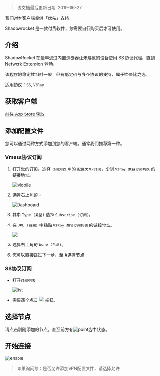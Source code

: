 > 该文档最后更新日期: 2019-06-27

<p class="info">我们对本客户端提供「优先」支持</p>

<p class="tip">Shadowrocket 是一款付费软件，您需要自行购买后才可使用。</p>

## 介绍

ShadowRocket 在最早通过内置浏览器让未越狱的设备使用 SS 协议代理，直到 Network Extension 登场。

该程序的稳定性相对一般，但有低定价与多个协议的支持，属于性价比之选。

适用协议：`SS`, `V2Ray`

## 获取客户端

[前往 App Store 获取](https://itunes.apple.com/us/app/shadowrocket/id932747118?mt=8)

## 添加配置文件

您可以通过两种方式添加到您的客户端。通常我们推荐第一种。

### Vmess协议订阅

1. 打开您的订阅，选择 `订阅列表` 中的 `配置文件/订阅`，复制 `V2Ray 兼容订阅列表` 的链接地址。

	![Mobile](https://img.niconode.co/2018120915233773023dqQCNAVX0DEPe3W.jpg)

2. 选择右上角的 `+`

	![Dashboard](https://img.niconode.co/2018120915254271194wVXRZQBnhnQUnHk.png)
	
3. 其中 `Type (类型)` 选择 `Subscribe (订阅)`。
4. 在 `URL (链接)` 中粘贴 `V2Ray 兼容订阅列表` 的链接地址。

	![](https://img.niconode.co/2018120915261138474Q4KQ5jo6fUGsIEw.png)
	
5. 选择右上角的 `Done (完成)`。

6. 您可以直接跳过下一步，至 [#选择节点](/ios/shadowrocket?id=选择节点)

### SS协议订阅

- 打开`订阅列表`

	![list](https://img.niconode.co/2017121405200728910Z3YPmfhe44OJWYF.png)
	
- 需要逐个点击 ![](https://img.niconode.co/2018110616132762475fiX1vPnxJp7j6bA.png) 按钮。

## 选择节点

请点击刚刚添加的节点，直至前方有![point](https://img.niconode.co/20170724042043124931wLojyMbQdEq7k8.png)选中状态。

## 开始连接

![enable](https://img.niconode.co/2017072404212755518xpGw8CDAzTqNlt4.png)

> 如果询问您：是否允许添加VPN配置文件，请选择允许
